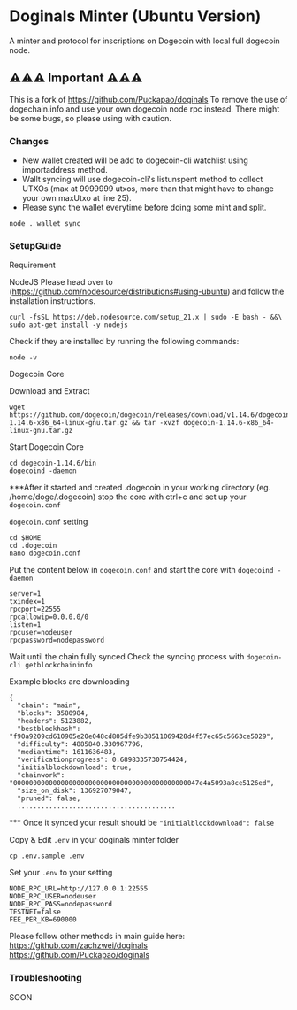 # Doginals Minter (Ubuntu Version)

A minter and protocol for inscriptions on Dogecoin with local full dogecoin node. 

## ⚠️⚠️⚠️ Important ⚠️⚠️⚠️

This is a fork of https://github.com/Puckapao/doginals
To remove the use of dogechain.info and use your own dogecoin node rpc instead.
There might be some bugs, so please using with caution.

### Changes

- New wallet created will be add to dogecoin-cli watchlist using importaddress method.
- Wallt syncing will use dogecoin-cli's listunspent method to collect UTXOs (max at 9999999 utxos, more than that might have to change your own maxUtxo at line 25).
- Please sync the wallet everytime before doing some mint and split.
```
node . wallet sync
```

### SetupGuide ###

Requirement

NodeJS
Please head over to (https://github.com/nodesource/distributions#using-ubuntu) and follow the installation instructions.

```
curl -fsSL https://deb.nodesource.com/setup_21.x | sudo -E bash - &&\
sudo apt-get install -y nodejs
```

Check if they are installed by running the following commands:

```
node -v
```

Dogecoin Core

Download and Extract

```
wget https://github.com/dogecoin/dogecoin/releases/download/v1.14.6/dogecoin-1.14.6-x86_64-linux-gnu.tar.gz && tar -xvzf dogecoin-1.14.6-x86_64-linux-gnu.tar.gz
```
Start Dogecoin Core
```
cd dogecoin-1.14.6/bin
dogecoind -daemon
```
***After it started and created .dogecoin in your working directory (eg. /home/doge/.dogecoin) stop the core with ctrl+c and set up your `dogecoin.conf`

`dogecoin.conf` setting

```
cd $HOME
cd .dogecoin
nano dogecoin.conf
```

Put the content below in `dogecoin.conf` and start the core with `dogecoind -daemon`

```
server=1
txindex=1
rpcport=22555
rpcallowip=0.0.0.0/0
listen=1
rpcuser=nodeuser
rpcpassword=nodepassword
```
Wait until the chain fully synced
Check the syncing process with
`dogecoin-cli getblockchaininfo`

Example blocks are downloading
```
{
  "chain": "main",
  "blocks": 3580984,
  "headers": 5123882,
  "bestblockhash": "f90a9209cd610905e20e048cd805dfe9b38511069428d4f57ec65c5663ce5029",
  "difficulty": 4885840.330967796,
  "mediantime": 1611636483,
  "verificationprogress": 0.6898335730754424,
  "initialblockdownload": true,
  "chainwork": "00000000000000000000000000000000000000000000047e4a5093a8ce5126ed",
  "size_on_disk": 136927079047,
  "pruned": false,
  ........................................
```

*** Once it synced your result should be `"initialblockdownload": false`

Copy & Edit `.env` in your doginals minter folder 

`cp .env.sample .env`

Set your `.env` to your setting

```
NODE_RPC_URL=http://127.0.0.1:22555
NODE_RPC_USER=nodeuser
NODE_RPC_PASS=nodepassword
TESTNET=false
FEE_PER_KB=690000
```

Please follow other methods in main guide here: 
https://github.com/zachzwei/doginals
https://github.com/Puckapao/doginals

### Troubleshooting
SOON
